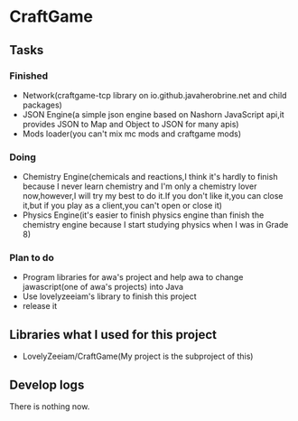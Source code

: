 # CraftGame
## Tasks
### Finished
- Network(craftgame-tcp library on io.github.javaherobrine.net and child packages)
- JSON Engine(a simple json engine based on Nashorn JavaScript api,it provides JSON to Map and Object to JSON for many apis)
- Mods loader(you can't mix mc mods and craftgame mods)

### Doing
- Chemistry Engine(chemicals and reactions,I think it's hardly to finish because I never learn chemistry and I'm only a chemistry lover now,however,I will try my best to do it.If you don't like it,you can close it,but if you play as a client,you can't open or close it)
- Physics Engine(it's easier to finish physics engine than finish the chemistry engine because I start studying physics when I was in Grade 8) 

### Plan to do
- Program libraries for awa's project and help awa to change jawascript(one of awa's projects) into Java
- Use lovelyzeeiam's library to finish this project
- release it

## Libraries what I used for this project
- LovelyZeeiam/CraftGame(My project is the subproject of this)

## Develop logs
There is nothing now.
